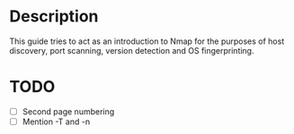 # Description

This guide tries to act as an introduction to Nmap for the purposes of host discovery, port scanning, version detection and OS fingerprinting.

# TODO

- [ ] Second page numbering
- [ ] Mention -T and -n